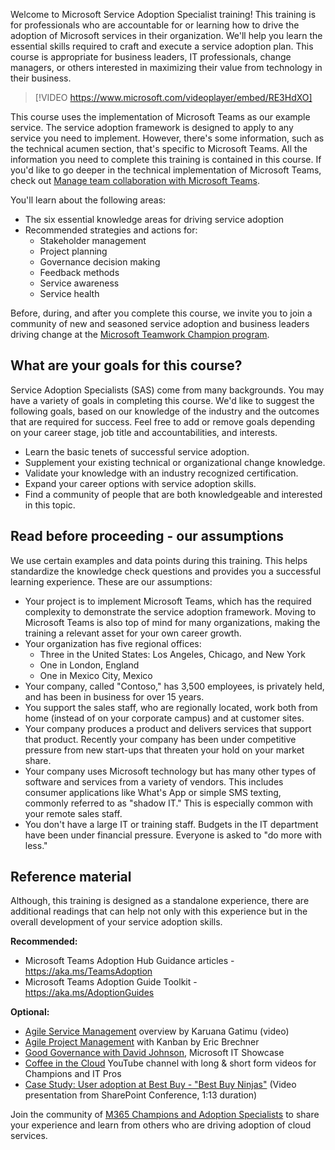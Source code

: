 Welcome to Microsoft Service Adoption Specialist training! This training is for professionals who are accountable for or learning how to drive the adoption of Microsoft services in their organization. We'll help you learn the essential skills required to craft and execute a service adoption plan. This course is appropriate for business leaders, IT professionals, change managers, or others interested in maximizing their value from technology in their business. 

> [!VIDEO https://www.microsoft.com/videoplayer/embed/RE3HdXO]

This course uses the implementation of Microsoft Teams as our example service. The service adoption framework is designed to apply to any service you need to implement. However, there's some information, such as the technical acumen section, that's specific to Microsoft Teams. All the information you need to complete this training is contained in this course. If you'd like to go deeper in the technical implementation of Microsoft Teams, check out [Manage team collaboration with Microsoft Teams](/learn/paths/m365-manage-team-collaboration/). 

You'll learn about the following areas:

- The six essential knowledge areas for driving service adoption
- Recommended strategies and actions for:
  - Stakeholder management
  - Project planning
  - Governance decision making
  - Feedback methods
  - Service awareness
  - Service health

Before, during, and after you complete this course, we invite you to join a community of new and seasoned service adoption and business leaders driving change at the [Microsoft Teamwork Champion program](https://aka.ms/O365Champions).

## What are your goals for this course?
Service Adoption Specialists (SAS) come from many backgrounds. You may have a variety of goals in completing this course. We'd like to suggest the following goals, based on our knowledge of the industry and the outcomes that are required for success. Feel free to add or remove goals depending on your career stage, job title and accountabilities, and interests. 

- Learn the basic tenets of successful service adoption.
- Supplement your existing technical or organizational change knowledge.
- Validate your knowledge with an industry recognized certification.
- Expand your career options with service adoption skills.
- Find a community of people that are both knowledgeable and interested in this topic.

## Read before proceeding - our assumptions

We use certain examples and data points during this training. This helps standardize the knowledge check questions and provides you a successful learning experience. These are our assumptions:

- Your project is to implement Microsoft Teams, which has the required complexity to demonstrate the service adoption framework. Moving to Microsoft Teams is also top of mind for many organizations, making the training a relevant asset for your own career growth.
- Your organization has five regional offices:
   - Three in the United States: Los Angeles, Chicago, and New York
   - One in London, England 
   - One in Mexico City, Mexico
- Your company, called "Contoso," has 3,500 employees, is privately held, and has been in business for over 15 years.
- You support the sales staff, who are regionally located, work both from home (instead of on your corporate campus) and at customer sites. 
- Your company produces a product and delivers services that support that product. Recently your company has been under competitive pressure from new start-ups that threaten your hold on your market share. 
- Your company uses Microsoft technology but has many other types of software and services from a variety of vendors. This includes consumer applications like What's App or simple SMS texting, commonly referred to as "shadow IT." This is especially common with your remote sales staff.
- You don't have a large IT or training staff. Budgets in the IT department have been under financial pressure. Everyone is asked to "do more with less."

## Reference material
Although, this training is designed as a standalone experience, there are additional readings that can help not only with this experience but in the overall development of your service adoption skills. 

**Recommended:**
- Microsoft Teams Adoption Hub Guidance articles - https://aka.ms/TeamsAdoption
- Microsoft Teams Adoption Guide Toolkit - https://aka.ms/AdoptionGuides

**Optional:**
- [Agile Service Management](https://www.youtube.com/watch?v=Njt-usUEfrY) overview by Karuana Gatimu (video)
- [Agile Project Management](https://www.amazon.com/Project-Management-Kanban-Developer-Practices/dp/0735698953/ref=sr_1_1?s=books&ie=UTF8&qid=1506886048&sr=1-1&keywords=agile+project+management+with+kanban) with Kanban by Eric Brechner
- [Good Governance with David Johnson](https://www.microsoft.com/itshowcase/blog/the-key-to-rolling-out-microsoft-teams-on-home-turf-good-governance/), Microsoft IT Showcase 
- [Coffee in the Cloud](https://www.youtube.com/channel/UCs2IXBqperxWVe2ozrr3Gdg) YouTube channel with long & short form videos for Champions and IT Pros
- [Case Study: User adoption at Best Buy - "Best Buy Ninjas"](https://channel9.msdn.com/Events/SharePoint-Conference/2014/SPC296) (Video presentation from SharePoint Conference, 1:13 duration)

Join the community of [M365 Champions and Adoption Specialists](https://aka.ms/O365Champions) to share your experience and learn from others who are driving adoption of cloud services.
